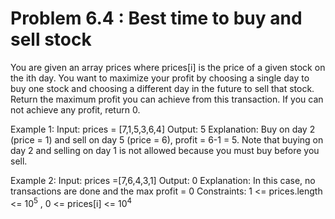 # Problem 6.4 : Best time to buy and sell stock

You are given an array prices where prices[i] is the price of a given stock on the ith day.
You want to maximize your profit by choosing a single day to buy one stock and choosing a different day in the future to sell that stock.
Return the maximum profit you can achieve from this transaction. If you can not achieve any profit, return 0.


Example 1: Input: prices = [7,1,5,3,6,4] 
Output: 5 
Explanation: Buy on day 2 (price = 1) and sell on day 5 (price = 6), profit = 6-1 = 5.
Note that buying on day 2 and selling on day 1 is not allowed because you must buy before you sell. 

Example 2: Input: prices =[7,6,4,3,1] 
Output: 0 
Explanation: In this case, no transactions are done and the max profit = 0 
Constraints: 1 <= prices.length <= $10^5$ , 0 <= prices[i] <= $10^4$ 

